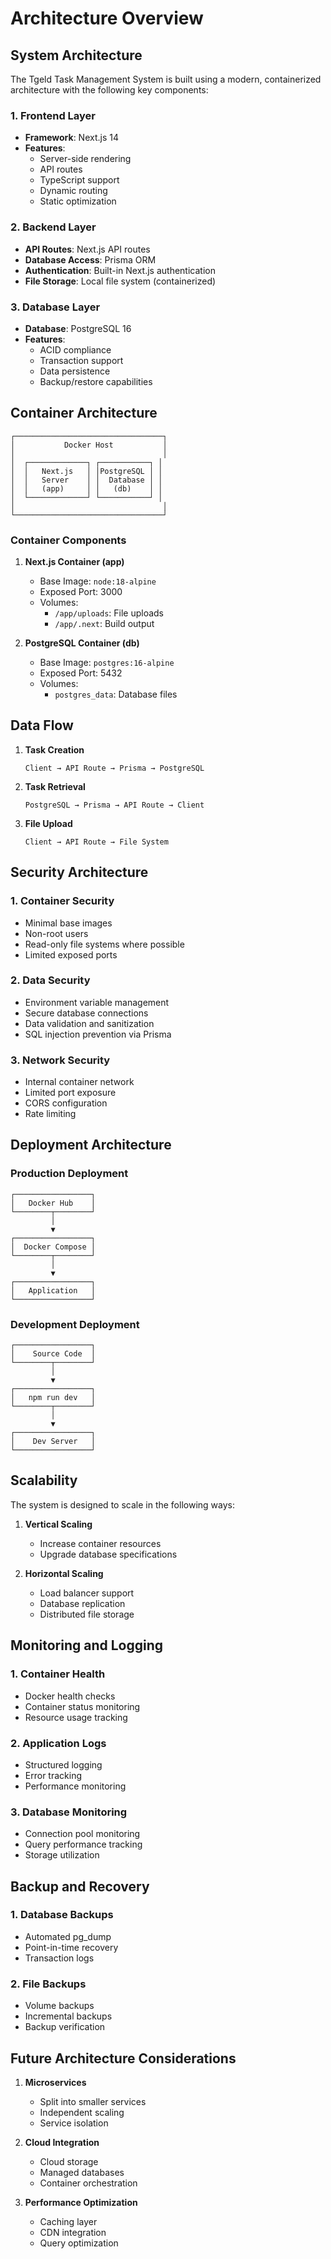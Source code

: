 # Architecture Overview

## System Architecture

The Tgeld Task Management System is built using a modern, containerized architecture with the following key components:

### 1. Frontend Layer

- **Framework**: Next.js 14
- **Features**:
  - Server-side rendering
  - API routes
  - TypeScript support
  - Dynamic routing
  - Static optimization

### 2. Backend Layer

- **API Routes**: Next.js API routes
- **Database Access**: Prisma ORM
- **Authentication**: Built-in Next.js authentication
- **File Storage**: Local file system (containerized)

### 3. Database Layer

- **Database**: PostgreSQL 16
- **Features**:
  - ACID compliance
  - Transaction support
  - Data persistence
  - Backup/restore capabilities

## Container Architecture

```
┌─────────────────────────────────┐
│           Docker Host           │
│                                 │
│  ┌─────────────┐ ┌───────────┐ │
│  │   Next.js   │ │PostgreSQL │ │
│  │   Server    │ │  Database │ │
│  │   (app)     │ │   (db)    │ │
│  └─────────────┘ └───────────┘ │
│                                 │
└─────────────────────────────────┘
```

### Container Components

1. **Next.js Container (app)**

   - Base Image: `node:18-alpine`
   - Exposed Port: 3000
   - Volumes:
     - `/app/uploads`: File uploads
     - `/app/.next`: Build output

2. **PostgreSQL Container (db)**
   - Base Image: `postgres:16-alpine`
   - Exposed Port: 5432
   - Volumes:
     - `postgres_data`: Database files

## Data Flow

1. **Task Creation**

   ```
   Client → API Route → Prisma → PostgreSQL
   ```

2. **Task Retrieval**

   ```
   PostgreSQL → Prisma → API Route → Client
   ```

3. **File Upload**
   ```
   Client → API Route → File System
   ```

## Security Architecture

### 1. Container Security

- Minimal base images
- Non-root users
- Read-only file systems where possible
- Limited exposed ports

### 2. Data Security

- Environment variable management
- Secure database connections
- Data validation and sanitization
- SQL injection prevention via Prisma

### 3. Network Security

- Internal container network
- Limited port exposure
- CORS configuration
- Rate limiting

## Deployment Architecture

### Production Deployment

```
┌─────────────────┐
│   Docker Hub    │
└────────┬────────┘
         │
         ▼
┌─────────────────┐
│  Docker Compose │
└────────┬────────┘
         │
         ▼
┌─────────────────┐
│   Application   │
└─────────────────┘
```

### Development Deployment

```
┌─────────────────┐
│    Source Code  │
└────────┬────────┘
         │
         ▼
┌─────────────────┐
│   npm run dev   │
└────────┬────────┘
         │
         ▼
┌─────────────────┐
│    Dev Server   │
└─────────────────┘
```

## Scalability

The system is designed to scale in the following ways:

1. **Vertical Scaling**

   - Increase container resources
   - Upgrade database specifications

2. **Horizontal Scaling**
   - Load balancer support
   - Database replication
   - Distributed file storage

## Monitoring and Logging

### 1. Container Health

- Docker health checks
- Container status monitoring
- Resource usage tracking

### 2. Application Logs

- Structured logging
- Error tracking
- Performance monitoring

### 3. Database Monitoring

- Connection pool monitoring
- Query performance tracking
- Storage utilization

## Backup and Recovery

### 1. Database Backups

- Automated pg_dump
- Point-in-time recovery
- Transaction logs

### 2. File Backups

- Volume backups
- Incremental backups
- Backup verification

## Future Architecture Considerations

1. **Microservices**

   - Split into smaller services
   - Independent scaling
   - Service isolation

2. **Cloud Integration**

   - Cloud storage
   - Managed databases
   - Container orchestration

3. **Performance Optimization**
   - Caching layer
   - CDN integration
   - Query optimization

